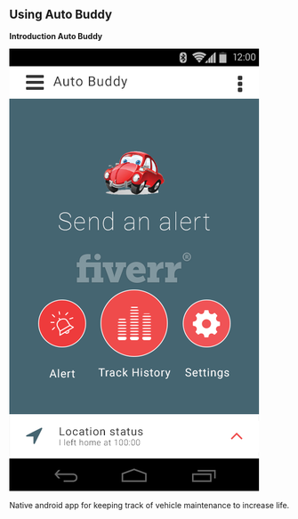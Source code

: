 Using Auto Buddy
-----------------------------------------

**Introduction Auto Buddy**

![enter image description here](https://github.com/djacobos/AutoBuddy/blob/master/autobuddy/app/src/main/res/drawable/Autobuddy.png)

Native android app for keeping track of vehicle maintenance to increase life.


